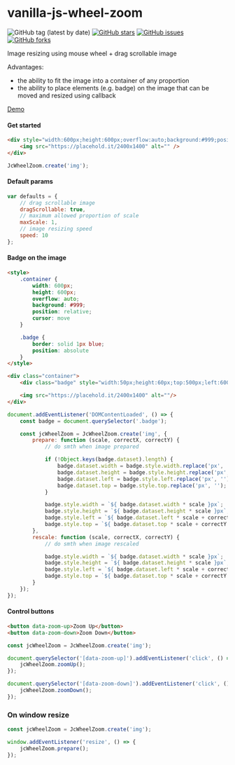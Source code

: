 # vanilla-js-wheel-zoom

![GitHub tag (latest by date)](https://img.shields.io/github/v/tag/worka/vanilla-js-wheel-zoom)
[![GitHub stars](https://img.shields.io/github/stars/worka/vanilla-js-wheel-zoom)](https://github.com/worka/vanilla-js-wheel-zoom/stargazers)
[![GitHub issues](https://img.shields.io/github/issues/worka/vanilla-js-wheel-zoom)](https://github.com/worka/vanilla-js-wheel-zoom/issues)
[![GitHub forks](https://img.shields.io/github/forks/worka/vanilla-js-wheel-zoom)](https://github.com/worka/vanilla-js-wheel-zoom/network)

Image resizing using mouse wheel + drag scrollable image

Advantages: 
* the ability to fit the image into a container of any proportion
* the ability to place elements (e.g. badge) on the image that can be moved and resized using callback

<a href="https://worka.github.io/wheel-zoom.html">Demo</a>

#### Get started

```html
<div style="width:600px;height:600px;overflow:auto;background:#999;position:relative;cursor:move">
    <img src="https://placehold.it/2400x1400" alt="" />
</div>
```

``` javascript
JcWheelZoom.create('img');
```

#### Default params

``` javascript
var defaults = {
    // drag scrollable image
    dragScrollable: true,
    // maximum allowed proportion of scale
    maxScale: 1,
    // image resizing speed
    speed: 10
};
```

#### Badge on the image

``` html
<style>
    .container {
        width: 600px;
        height: 600px;
        overflow: auto;
        background: #999;
        position: relative;
        cursor: move
    }

    .badge {
        border: solid 1px blue;
        position: absolute
    }
</style>

<div class="container">
    <div class="badge" style="width:50px;height:60px;top:500px;left:600px"></div>

    <img src="https://placehold.it/2400x1400" alt=""/>
</div>
```
    
``` javascript
document.addEventListener('DOMContentLoaded', () => {
    const badge = document.querySelector('.badge');

    const jcWheelZoom = JcWheelZoom.create('img', {
        prepare: function (scale, correctX, correctY) {
            // do smth when image prepared

            if (!Object.keys(badge.dataset).length) {
                badge.dataset.width = badge.style.width.replace('px', '');
                badge.dataset.height = badge.style.height.replace('px', '');
                badge.dataset.left = badge.style.left.replace('px', '');
                badge.dataset.top = badge.style.top.replace('px', '');
            }

            badge.style.width = `${ badge.dataset.width * scale }px`;
            badge.style.height = `${ badge.dataset.height * scale }px`;
            badge.style.left = `${ badge.dataset.left * scale + correctX }px`;
            badge.style.top = `${ badge.dataset.top * scale + correctY }px`;
        },
        rescale: function (scale, correctX, correctY) {
            // do smth when image rescaled

            badge.style.width = `${ badge.dataset.width * scale }px`;
            badge.style.height = `${ badge.dataset.height * scale }px`;
            badge.style.left = `${ badge.dataset.left * scale + correctX }px`;
            badge.style.top = `${ badge.dataset.top * scale + correctY }px`;
        }
    });
});
```

#### Control buttons

```html
<button data-zoom-up>Zoom Up</button>
<button data-zoom-down>Zoom Down</button>
```

``` javascript
const jcWheelZoom = JcWheelZoom.create('img');

document.querySelector('[data-zoom-up]').addEventListener('click', () => {
    jcWheelZoom.zoomUp();
});

document.querySelector('[data-zoom-down]').addEventListener('click', () => {
    jcWheelZoom.zoomDown();
});
```

### On window resize

``` javascript
const jcWheelZoom = JcWheelZoom.create('img');

window.addEventListener('resize', () => {
    jcWheelZoom.prepare();
});
```
